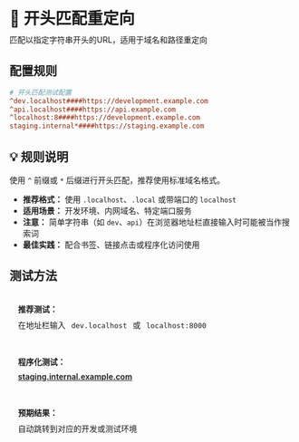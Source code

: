 # 🚀 开头匹配重定向
<p class="description">匹配以指定字符串开头的URL，适用于域名和路径重定向</p>

## 配置规则

```ini
# 开头匹配测试配置
^dev.localhost####https://development.example.com
^api.localhost####https://api.example.com
^localhost:8####https://development.example.com
staging.internal*####https://staging.example.com
```

## 💡 规则说明
使用 `^` 前缀或 `*` 后缀进行开头匹配，推荐使用标准域名格式。

- **推荐格式：** 使用 `.localhost`、`.local` 或带端口的 `localhost`
- **适用场景：** 开发环境、内网域名、特定端口服务
- **注意：** 简单字符串（如 `dev`、`api`）在浏览器地址栏直接输入时可能被当作搜索词
- **最佳实践：** 配合书签、链接点击或程序化访问使用

## 测试方法

<div class="test-links">
  <div class="test-link">
    <strong>推荐测试：</strong>
    <span>在地址栏输入 <code>dev.localhost</code> 或 <code>localhost:8000</code></span>
  </div>
  <div class="test-link">
    <strong>程序化测试：</strong>
    <a href="https://staging.internal.example.com" target="_blank">staging.internal.example.com</a>
  </div>
  <div class="test-link">
    <strong>预期结果：</strong>
    <span>自动跳转到对应的开发或测试环境</span>
  </div>
</div>

<style>
.description {
  color: var(--vp-c-text-2);
  margin-top: -10px;
  margin-bottom: 20px;
}
.test-links {
  display: flex;
  flex-direction: column;
  gap: 15px;
  margin-top: 20px;
}
.test-link {
  background: var(--vp-c-bg-soft);
  padding: 15px;
  border-radius: 10px;
  border: 1px solid var(--vp-c-divider);
}
.test-link strong {
  color: var(--vp-c-brand-1);
  display: block;
  margin-bottom: 8px;
}
.test-link code {
  background: var(--vp-c-code-bg);
  padding: 2px 6px;
  border-radius: 4px;
  font-size: 0.9em;
  color: var(--vp-c-code);
}
.test-link a {
  font-weight: 600;
}
</style> 